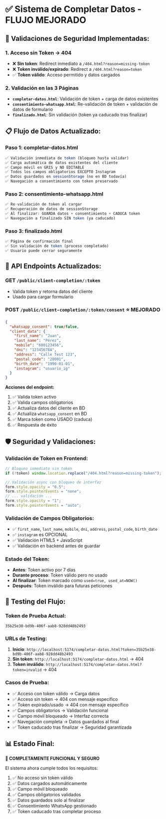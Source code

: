 # ✅ Sistema de Completar Datos - FLUJO MEJORADO

## 🔐 Validaciones de Seguridad Implementadas:

### **1. Acceso sin Token → 404**

- ❌ **Sin token**: Redirect inmediato a `/404.html?reason=missing-token`
- ❌ **Token inválido/expirado**: Redirect a `/404.html?reason=token`
- ✅ **Token válido**: Acceso permitido y datos cargados

### **2. Validación en las 3 Páginas**

- **`completar-datos.html`**: Validación de token + carga de datos existentes
- **`consentimiento-whatsapp.html`**: Re-validación de token + validación de datos de formulario
- **`finalizado.html`**: Sin validación (token ya caducado tras finalizar)

## 📋 Flujo de Datos Actualizado:

### **Paso 1: completar-datos.html**

```javascript
✅ Validación inmediata de token (bloqueo hasta validar)
✅ Carga automática de datos existentes del cliente
✅ Campo móvil en GRIS y NO EDITABLE
✅ Todos los campos obligatorios EXCEPTO Instagram
✅ Datos guardados en sessionStorage (no en BD todavía)
✅ Navegación a consentimiento con token preservado
```

### **Paso 2: consentimiento-whatsapp.html**

```javascript
✅ Re-validación de token al cargar
✅ Recuperación de datos de sessionStorage
✅ Al finalizar: GUARDA datos + consentimiento + CADUCA token
✅ Navegación a finalizado SIN token (ya caducado)
```

### **Paso 3: finalizado.html**

```javascript
✅ Página de confirmación final
✅ Sin validación de token (proceso completado)
✅ Usuario puede cerrar seguramente
```

## 🔄 API Endpoints Actualizados:

### **GET `/public/client-completion/:token`**

- Valida token y retorna datos del cliente
- Usado para cargar formulario

### **POST `/public/client-completion/:token/consent`** ⭐ MEJORADO

```json
{
  "whatsapp_consent": true/false,
  "client_data": {
    "first_name": "Juan",
    "last_name": "Pérez",
    "mobile": "600123456",
    "dni": "12345678A",
    "address": "Calle Test 123",
    "postal_code": "28001",
    "birth_date": "1990-01-01",
    "instagram": "usuario_ig"
  }
}
```

**Acciones del endpoint:**

1. ✅ Valida token activo
2. ✅ Valida campos obligatorios
3. ✅ Actualiza datos del cliente en BD
4. ✅ Actualiza `whatsapp_consent` en BD
5. ✅ Marca token como USADO (caduca)
6. ✅ Respuesta de éxito

## 🛡️ Seguridad y Validaciones:

### **Validación de Token en Frontend:**

```javascript
// Bloqueo inmediato sin token
if (!token) window.location.replace("/404.html?reason=missing-token");

// Validación async con bloqueo de interfaz
form.style.opacity = "0.5";
form.style.pointerEvents = "none";
// ... validación ...
form.style.opacity = "1";
form.style.pointerEvents = "auto";
```

### **Validación de Campos Obligatorios:**

- ✅ `first_name`, `last_name`, `mobile`, `dni`, `address`, `postal_code`, `birth_date`
- ✅ `instagram` es OPCIONAL
- ✅ Validación HTML5 + JavaScript
- ✅ Validación en backend antes de guardar

### **Estado del Token:**

- **Antes**: Token activo por 7 días
- **Durante proceso**: Token válido pero no usado
- **Al finalizar**: Token marcado como `used=true, used_at=NOW()`
- **Después**: Token inválido para futuras peticiones

## 🧪 Testing del Flujo:

### **Token de Prueba Actual:**

`35b25e38-bd9b-406f-aab8-928dd48b2493`

### **URLs de Testing:**

1. **Inicio**: `http://localhost:5174/completar-datos.html?token=35b25e38-bd9b-406f-aab8-928dd48b2493`
2. **Sin token**: `http://localhost:5174/completar-datos.html` → 404
3. **Token inválido**: `http://localhost:5174/completar-datos.html?token=invalid` → 404

### **Casos de Prueba:**

- ✅ Acceso con token válido → Carga datos
- ✅ Acceso sin token → 404 con mensaje específico
- ✅ Token expirado/usado → 404 con mensaje específico
- ✅ Campos obligatorios → Validación funcional
- ✅ Campo móvil bloqueado → Interfaz correcta
- ✅ Navegación completa → Datos guardados al final
- ✅ Token caducado tras finalizar → Seguridad garantizada

## 📊 Estado Final:

**🎯 COMPLETAMENTE FUNCIONAL Y SEGURO**

El sistema ahora cumple todos los requisitos:

1. ✅ No acceso sin token válido
2. ✅ Datos cargados automáticamente
3. ✅ Campo móvil bloqueado
4. ✅ Campos obligatorios validados
5. ✅ Datos guardados solo al finalizar
6. ✅ Consentimiento WhatsApp gestionado
7. ✅ Token caducado tras completar proceso
